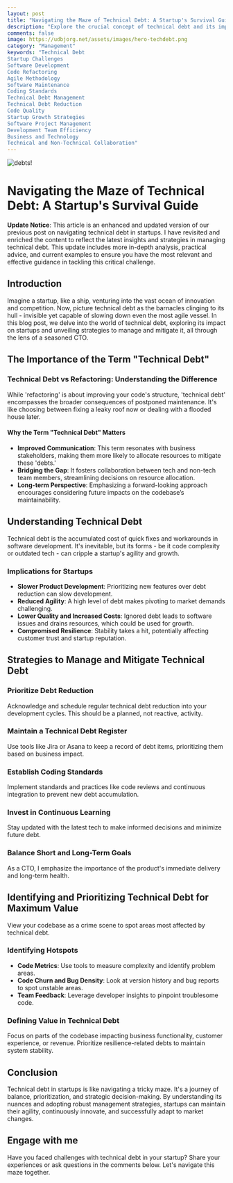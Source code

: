 ```yaml
---
layout: post
title: "Navigating the Maze of Technical Debt: A Startup's Survival Guide"
description: "Explore the crucial concept of technical debt and its impact on startups. Learn practical strategies for managing and mitigating technical debt to maintain agility and growth in the competitive tech landscape. Gain insights from a CTO’s perspective."
comments: false
image: https://udbjorg.net/assets/images/hero-techdebt.png
category: "Management"
keywords: "Technical Debt
Startup Challenges
Software Development
Code Refactoring
Agile Methodology
Software Maintenance
Coding Standards
Technical Debt Management
Technical Debt Reduction
Code Quality
Startup Growth Strategies
Software Project Management
Development Team Efficiency
Business and Technology
Technical and Non-Technical Collaboration"
---
```


![debts!](https://udbjorg.net/assets/images/hero-techdebt.png)

# Navigating the Maze of Technical Debt: A Startup's Survival Guide

**Update Notice**: This article is an enhanced and updated version of our previous post on navigating technical debt in startups. I have revisited and enriched the content to reflect the latest insights and strategies in managing technical debt. This update includes more in-depth analysis, practical advice, and current examples to ensure you have the most relevant and effective guidance in tackling this critical challenge.

## Introduction

Imagine a startup, like a ship, venturing into the vast ocean of innovation and competition. Now, picture technical debt as the barnacles clinging to its hull - invisible yet capable of slowing down even the most agile vessel. In this blog post, we delve into the world of technical debt, exploring its impact on startups and unveiling strategies to manage and mitigate it, all through the lens of a seasoned CTO.

## The Importance of the Term "Technical Debt"

### Technical Debt vs Refactoring: Understanding the Difference

While 'refactoring' is about improving your code's structure, 'technical debt' encompasses the broader consequences of postponed maintenance. It's like choosing between fixing a leaky roof now or dealing with a flooded house later.

#### Why the Term "Technical Debt" Matters

- **Improved Communication**: This term resonates with business stakeholders, making them more likely to allocate resources to mitigate these 'debts.'
- **Bridging the Gap**: It fosters collaboration between tech and non-tech team members, streamlining decisions on resource allocation.
- **Long-term Perspective**: Emphasizing a forward-looking approach encourages considering future impacts on the codebase’s maintainability.

## Understanding Technical Debt

Technical debt is the accumulated cost of quick fixes and workarounds in software development. It's inevitable, but its forms - be it code complexity or outdated tech - can cripple a startup's agility and growth.

### Implications for Startups

- **Slower Product Development**: Prioritizing new features over debt reduction can slow development.
- **Reduced Agility**: A high level of debt makes pivoting to market demands challenging.
- **Lower Quality and Increased Costs**: Ignored debt leads to software issues and drains resources, which could be used for growth.
- **Compromised Resilience**: Stability takes a hit, potentially affecting customer trust and startup reputation.

## Strategies to Manage and Mitigate Technical Debt

### Prioritize Debt Reduction

Acknowledge and schedule regular technical debt reduction into your development cycles. This should be a planned, not reactive, activity.

### Maintain a Technical Debt Register

Use tools like Jira or Asana to keep a record of debt items, prioritizing them based on business impact.

### Establish Coding Standards

Implement standards and practices like code reviews and continuous integration to prevent new debt accumulation.

### Invest in Continuous Learning

Stay updated with the latest tech to make informed decisions and minimize future debt.

### Balance Short and Long-Term Goals

As a CTO, I emphasize the importance of the product's immediate delivery and long-term health.

## Identifying and Prioritizing Technical Debt for Maximum Value

View your codebase as a crime scene to spot areas most affected by technical debt. 

### Identifying Hotspots

- **Code Metrics**: Use tools to measure complexity and identify problem areas.
- **Code Churn and Bug Density**: Look at version history and bug reports to spot unstable areas.
- **Team Feedback**: Leverage developer insights to pinpoint troublesome code.

### Defining Value in Technical Debt

Focus on parts of the codebase impacting business functionality, customer experience, or revenue. Prioritize resilience-related debts to maintain system stability.

## Conclusion

Technical debt in startups is like navigating a tricky maze. It's a journey of balance, prioritization, and strategic decision-making. By understanding its nuances and adopting robust management strategies, startups can maintain their agility, continuously innovate, and successfully adapt to market changes.

## Engage with me

Have you faced challenges with technical debt in your startup? Share your experiences or ask questions in the comments below. Let's navigate this maze together.
